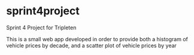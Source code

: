 # sprint4project
Sprint 4 Project for Tripleten

This is a small web app developed in order to provide both a histogram of vehicle prices by decade, and a scatter plot of vehicle prices by year